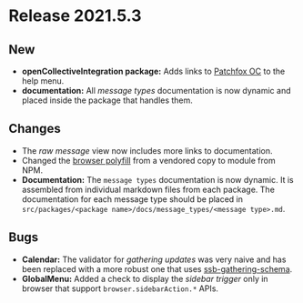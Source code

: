 # Release 2021.5.3

## New

* **openCollectiveIntegration package:** Adds links to [Patchfox OC](https://opencollective.com/patchfox) to the help menu.
* **documentation:** All _message types_ documentation is now dynamic and placed inside the package that handles them.

## Changes

* The _raw message_ view now includes more links to documentation.
* Changed the [browser polyfill](https://github.com/mozilla/webextension-polyfill) from a vendored copy to module from NPM.
* **Documentation:** The `message types` documentation is now dynamic. It is assembled from individual markdown files from each package. The documentation for each message type should be placed in `src/packages/<package name>/docs/message_types/<message type>.md`.

## Bugs

* **Calendar:** The validator for _gathering updates_ was very naive and has been replaced with a more robust one that uses [ssb-gathering-schema](https://github.com/ssbc/ssb-gathering-schema).
* **GlobalMenu:** Added a check to display the _sidebar trigger_ only in browser that support `browser.sidebarAction.*` APIs.
